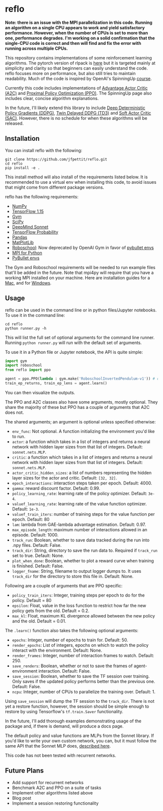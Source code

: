 # reflo

**Note: there is an issue with the MPI parallelization in this code. Running an algorithm on a single CPU appears to work and yield satisfactory performance. However, when the number of CPUs is set to more than one, performance degrades. I'm working on a solid confirmation that the single-CPU code is correct and then will find and fix the error with running across multiple CPUs.**

This repository contains implementations of some reinforcement learning algorithms. The pytorch version of rlpack is [here](https://github.com/jfpettit/rl-pack) but it is targeted mainly at simplicity and clarity so that beginners can easily understand the code. reflo focuses more on performance, but also still tries to maintain readability. Much of the code is inspired by OpenAI's SpinningUp [course](https://spinningup.openai.com/en/latest/index.html). 

Currently this code includes implementations of [Advantage Actor Critic (A2C)](https://openai.com/blog/baselines-acktr-a2c/) and [Proximal Policy Optimization (PPO)](https://openai.com/blog/openai-baselines-ppo/). The SpinningUp page also includes clear, concise algorithm explanations.

In the future, I'll likely extend this library to include [Deep Deterministic Policy Gradients (DDPG)](https://arxiv.org/abs/1509.02971), [Twin Delayed DDPG (TD3)](https://spinningup.openai.com/en/latest/algorithms/td3.html) and [Soft Actor Critic (SAC)](https://spinningup.openai.com/en/latest/algorithms/sac.html). However, there is no schedule for when these algorithms will be released.

## Installation

You can install reflo with the following:

```
git clone https://github.com/jfpettit/reflo.git
cd reflo
pip install -e .
```

This install method will also install of the requirements listed below. It is recommended to use a virtual env when installing this code, to avoid issues that might come from different package versions.

reflo has the following requirements:
- [NumPy](https://numpy.org/)
- [TensorFlow 1.15](https://www.tensorflow.org/versions/r1.15/api_docs/python/tf)
- [Gym](https://gym.openai.com/)
- [SciPy](https://www.scipy.org/)
- [DeepMind Sonnet](https://sonnet.readthedocs.io/en/latest/)
- [TensorFlow Probability](https://www.tensorflow.org/probability/)
- [Pandas](https://pandas.pydata.org/)
- [MatPlotLib](https://matplotlib.org/)
- [Roboschool](https://github.com/openai/roboschool): Now deprecated by OpenAI Gym in favor of [pybullet envs](https://docs.google.com/document/d/10sXEhzFRSnvFcl3XxNGhnD4N2SedqwdAvK3dsihxVUA/edit#heading=h.2ye70wns7io3)
- [MPI for Python](https://mpi4py.readthedocs.io/en/stable/)
- [PyBullet envs](https://docs.google.com/document/d/10sXEhzFRSnvFcl3XxNGhnD4N2SedqwdAvK3dsihxVUA/edit#heading=h.2ye70wns7io3)

The Gym and Roboschool requirements will be needed to run example files that'll be added in the future. Note that mpi4py will require that you have a working MPI installed on your machine. Here are installation guides for a [Mac](http://www.science.smith.edu/dftwiki/index.php/Install_MPI_on_a_MacBook), and for [Windows](https://nyu-cds.github.io/python-mpi/setup/).

## Usage
reflo can be used in the command line or in python files/Jupyter notebooks. To use it in the command line:

```
cd reflo
python runner.py -h
```

This will list the full set of optional arguments for the command line runner. Running ```python runner.py``` will run with the default set of arguments.

To use it in a Python file or Jupyter notebook, the API is quite simple:

```python
import gym
import roboschool
from reflo import ppo

agent = ppo.PPO(lambda : gym.make('RoboschoolInvertedPendulum-v1')) # or other Gym env
train_ep_returns, train_ep_lens = agent.learn()
```

You can then visualize the outputs.

The PPO and A2C classes also have some arguments, mostly optional. They share the majority of these but PPO has a couple of arguments that A2C does not.

The shared arguments; an argument is optional unless specified otherwise:
- ```env_func```: Not optional. A function initializing the environment you'd like to run.
- ```actor```: a function which takes in a list of integers and returns a neural network with hidden layer sizes from that list of integers. Default: ```sonnet.nets.MLP```.
- ```critic```: a function which takes in a list of integers and returns a neural network with hidden layer sizes from that list of integers. Default: ```sonnet.nets.MLP```.
- ```actor_critic_hidden_sizes```: a list of numbers representing the hidden layer sizes for the actor and critic. Default: ```[32, 32]```.
- ```epoch_interactions```: interaction steps taken per epoch. Default: 4000.
- ```gamma```: reward discount factor. Default: 0.99.
- ```policy_learning_rate```: learning rate of the policy optimizer. Default: ```3e-4```.
- ```valuef_learning_rate```: learning rate of the value function optimizer. Default: ```1e-3```.
- ```valuef_train_iters```: number of training steps for the value function per epoch. Default: 80
- ```lam```: lambda from GAE-lambda advantage estimation. Default: 0.97.
- ```max_episode_length```: maximum number of interactions allowed in an episode. Default: 1000.
- ```track_run```: Boolean, whether to save data tracked during the run into .npy files. Default: False.
- ```track_dir```: String, directory to save the run data to. Required if ```track_run``` set to true. Default: None.
- ```plot_when_done```: Boolean, whether to plot a reward curve when training is finished. Default: False.
- ```logger_fname```: String, filename to output logger dumps to. It uses ```track_dir``` for the directory to store this file in. Default: None.

Following are a couple of arguments that are PPO specific:
- ```policy_train_iters```: Integer, training steps per epoch to do for the policy. Default = 80
- ```epsilon```: Float, value in the loss function to restrict how far the new policy gets from the old. Default = 0.2.
- ```max_kl```: Float, maximum KL divergence allowed between the new policy and the old. Default = 0.01.

The ```.learn()``` function also takes the following optional arguments:
- ```epochs```: Integer, number of epochs to train for. Default: 50.
- ```render_epochs```: List of integers, epochs on which to watch the policy interact with the environment. Default: None.
- ```render_frames```: Integer, number of interaction frames to watch. Default: 250.
- ```save_renders```: Boolean, whether or not to save the frames of agent-environment interaction. Default: False.
- ```save_session```: Boolean, whether to save the TF session over training. Only saves if the updated policy performs better than the previous one. Default: False.
- ```ncpu```: Integer, number of CPUs to parallelize the training over. Default: 1.

Using ```save_session``` will dump the TF session to the ```track_dir```. There is not yet a restore function, however, the session should be simple enough to restore by using Tensorflow's ```tf.train.Saver``` functionality.

In the future, I'll add thorough examples demonstrating usage of the package and, if there is demand, will produce a docs page.

The default policy and value functions are MLPs from the Sonnet library. If you'd like to write your own custom network, you can, but it must follow the same API that the Sonnet MLP does, [described here](https://sonnet.readthedocs.io/en/latest/api.html#mlp).

This code has not been tested with recurrent networks.

## Future Plans
- Add support for recurrent networks
- Benchmark A2C and PPO on a suite of tasks
- Implement other algorithms listed above
- Blog post
- Implement a session restoring functionality
